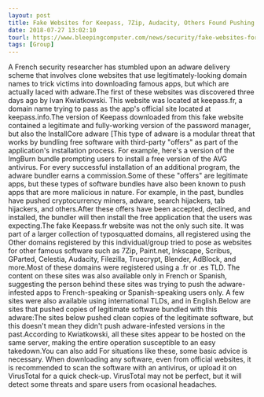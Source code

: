```yaml
---
layout: post
title: Fake Websites for Keepass, 7Zip, Audacity, Others Found Pushing Adware
date: 2018-07-27 13:02:10
tourl: https://www.bleepingcomputer.com/news/security/fake-websites-for-keepass-7zip-audacity-others-found-pushing-adware/
tags: [Group]
---
```

A French security researcher has stumbled upon an adware delivery scheme that involves clone websites that use legitimately-looking domain names to trick victims into downloading famous apps, but which are actually laced with adware.The first of these websites was discovered three days ago by Ivan Kwiatkowski. This website was located at keepass.fr, a domain name trying to pass as the app's official site located at keepass.info.The version of Keepass downloaded from this fake website contained a legitimate and fully-working version of the password manager, but also the InstallCore adware [This type of adware is a modular threat that works by bundling free software with third-party "offers" as part of the application's installation process. For example, here's a version of the ImgBurn bundle prompting users to install a free version of the AVG antivirus. For every successful installation of an additional program, the adware bundler earns a commission.Some of these "offers" are legitimate apps, but these types of software bundles have also been known to push apps that are more malicious in nature. For example, in the past, bundles have pushed cryptocurrency miners, adware, search hijackers, tab hijackers, and others.After these offers have been accepted, declined, and installed, the bundler will then install the free application that the users was expecting.The fake Keepass.fr website was not the only such site. It was part of a larger collection of typosquatted domains, all registered using the Other domains registered by this individual/group tried to pose as websites for other famous software such as 7Zip, Paint.net, Inkscape, Scribus, GParted, Celestia, Audacity, Filezilla, Truecrypt, Blender, AdBlock, and more.Most of these domains were registered using a .fr or .es TLD. The content on these sites was also available only in French or Spanish, suggesting the person behind these sites was trying to push the adware-infested apps to French-speaking or Spanish-speaking users only. A few sites were also available using international TLDs, and in English.Below are sites that pushed copies of legitimate software bundled with this adware:The sites below pushed clean copies of the legitimate software, but this doesn't mean they didn't push adware-infested versions in the past.According to Kwiatkowski, all these sites appear to be hosted on the same server, making the entire operation susceptible to an easy takedown.You can also add For situations like these, some basic advice is necessary. When downloading any software, even from official websites, it is recommended to scan the software with an antivirus, or upload it on VirusTotal for a quick check-up. VirusTotal may not be perfect, but it will detect some threats and spare users from ocasional headaches.